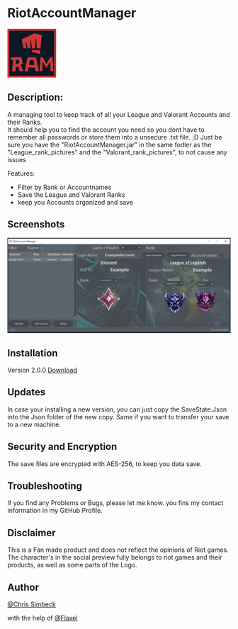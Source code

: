 # RiotAccountManager

<img src="images/icon.jpg" width="110" >

## Description:

A managing tool to keep track of all your League and Valorant Accounts and their Ranks.<br>
It should help you to find the account you need so you dont have to remember all passwords or store them into a unsecure .txt file. ;D
Just be sure you have the "RiotAccountManager.jar" in the same fodler as the "League_rank_pictures" and the "Valorant_rank_pictures", to not cause any issues

Features:
- Filter by Rank or Accountnames
- Save the League and Valorant Ranks
- keep you Accounts organized and save


## Screenshots

<img src="images/Programm-screenshot-new.PNG" width="650" >

## Installation

Version 2.0.0
[Download](https://github.com/Pantastix/RiotAccountManager/releases/download/v2.0.0/RiotAccountManager.rar)

## Updates

In case your installing a new version, you can just copy the SaveState.Json into the Json folder of the new copy.
Same if you want to transfer your save to a new machine.

## Security and Encryption

The save files are encrypted with AES-256, to keep you data save.

## Troubleshooting

If you find any Problems or Bugs, please let me know.
you fins my contact information in my GitHub Profile.

## Disclaimer

This is a Fan made product and does not reflect the opinions of Riot games.
The character's in the social preview fully belongs to riot games and their products, as well as some parts of the Logo.

## Author
[@Chris Simbeck](https://github.com/Pantastix)

with the help of 
[@Flaxel](https://github.com/flaxel)
